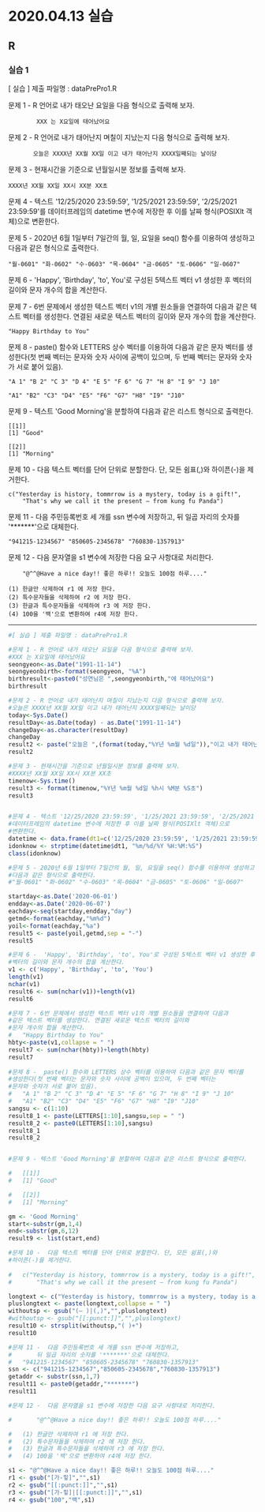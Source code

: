 # 2020.04.13 실습

## R

### 실습 1

[ 실습 ] 제출 파일명 : dataPrePro1.R

문제 1 - R 언어로 내가 태오난 요일을 다음 형식으로 출력해 보자.
           
           	XXX 는 X요일에 태어났어요

문제 2 - R 언어로 내가 태어난지 며칠이 지났는지 다음 형식으로 출력해 보자.

           오늘은 XXXX년 XX월 XX일 이고 내가 태어난지 XXXX일째되는 날이당


문제 3 - 현재시간을 기준으로 년월일시분 정보를 출력해 보자.

	XXXX년 XX월 XX일 XX시 XX분 XX초

문제 4 - 텍스트 '12/25/2020 23:59:59', '1/25/2021 23:59:59', '2/25/2021 23:59:59'를 
            데이터프레임의 datetime 변수에 저장한 후 이를 날짜 형식(POSIXlt 객체)으로 
            변환한다.

문제 5 - 2020년 6월 1일부터 7일간의 월, 일, 요일을 seq() 함수를 이용하여 생성하고 
           다음과 같은 형식으로 출력한다. 
	
	"월-0601" "화-0602" "수-0603" "목-0604" "금-0605" "토-0606" "일-0607"

문제 6 -  'Happy', 'Birthday', 'to', You'로 구성된 5텍스트 벡터 v1 생성한 후 벡터의 길이와
             문자 개수의 합을 계산한다. 

문제 7 - 6번 문제에서 생성한 텍스트 벡터 v1의 개별 원소들을 연결하여 다음과 같은 텍스트 벡터를 생성한다. 연결된 새로운 텍스트 벡터의 길이와 문자 개수의 합을 계산한다.

	"Happy Birthday to You"

문제 8 -  paste() 함수와 LETTERS 상수 벡터를 이용하여 다음과 같은 문자 벡터를 생성한다(첫 번째 벡터는 문자와 숫자 사이에 공백이 있으며, 두 번째 벡터는 문자와 숫자가 서로 붙어 있음).
	
	"A 1" "B 2" "C 3" "D 4" "E 5" "F 6" "G 7" "H 8" "I 9" "J 10"
	
	"A1" "B2" "C3" "D4" "E5" "F6" "G7" "H8" "I9" "J10"

문제 9 - 텍스트 'Good Morning'을 분할하여 다음과 같은 리스트 형식으로 출력한다.

	[[1]]
	[1] "Good"
	
	[[2]]
	[1] "Morning"


문제 10 -  다음 텍스트 벡터를 단어 단위로 분할한다. 단, 모든 쉼표(,)와 하이픈(-)을 제거한다.
	
	c("Yesterday is history, tommrrow is a mystery, today is a gift!", 
		"That's why we call it the present – from kung fu Panda")

문제 11 -  다음 주민등록번호 세 개를 ssn 변수에 저장하고, 
		뒤 일곱 자리의 숫자를 '*******'으로 대체한다.


	"941215-1234567" "850605-2345678" "760830-1357913"


문제 12 -  다음 문자열을 s1 변수에 저장한 다음 요구 사항대로 처리한다.

		"@^^@Have a nice day!! 좋은 하루!! 오늘도 100점 하루...."
	
	(1) 한글만 삭제하여 r1 에 저장 한다.
	(2) 특수문자들을 삭제하여 r2 에 저장 한다.
	(3) 한글과 특수문자들을 삭제하여 r3 에 저장 한다.
	(4) 100을 '백'으로 변환하여 r4에 저장 한다.
---

```R
#[ 실습 ] 제출 파일명 : dataPrePro1.R

#문제 1 - R 언어로 내가 태오난 요일을 다음 형식으로 출력해 보자.
#XXX 는 X요일에 태어났어요
seongyeon<-as.Date("1991-11-14")
seongyeonbirth<-format(seongyeon, "%A")
birthresult<-paste0("성연님은 ",seongyeonbirth,"에 태어났어요")
birthresult

#문제 2 - R 언어로 내가 태어난지 며칠이 지났는지 다음 형식으로 출력해 보자.
#오늘은 XXXX년 XX월 XX일 이고 내가 태어난지 XXXX일째되는 날이당
today<-Sys.Date()
resultDay<-as.Date(today) - as.Date("1991-11-14")
changeDay<-as.character(resultDay)
changeDay
result2 <- paste("오늘은 ",(format(today,"%Y년 %m월 %d일")),"이고 내가 태어난지 ",changeDay,"일째 되는 날이래유",sep="")
result2

#문제 3 - 현재시간을 기준으로 년월일시분 정보를 출력해 보자.
#XXXX년 XX월 XX일 XX시 XX분 XX초
timenow<-Sys.time()
result3 <- format(timenow,"%Y년 %m월 %d일 %h시 %M분 %S초")
result3


#문제 4 - 텍스트 '12/25/2020 23:59:59', '1/25/2021 23:59:59', '2/25/2021 23:59:59'를 
#데이터프레임의 datetime 변수에 저장한 후 이를 날짜 형식(POSIXlt 객체)으로 
#변환한다.
datetime <- data.frame(dt1=c('12/25/2020 23:59:59', '1/25/2021 23:59:59', '2/25/2021 23:59:59'))
idonknow <- strptime(datetime$dt1, "%m/%d/%Y %H:%M:%S")
class(idonknow)

#문제 5 - 2020년 6월 1일부터 7일간의 월, 일, 요일을 seq() 함수를 이용하여 생성하고 
#다음과 같은 형식으로 출력한다. 
#"월-0601" "화-0602" "수-0603" "목-0604" "금-0605" "토-0606" "일-0607"

startday<-as.Date('2020-06-01')
endday<-as.Date('2020-06-07')
eachday<-seq(startday,endday,"day")
getmd<-format(eachday,"%m%d")
yoil<-format(eachday,"%a")
result5 <- paste(yoil,getmd,sep = "-")
result5

#문제 6 -  'Happy', 'Birthday', 'to', You'로 구성된 5텍스트 벡터 v1 생성한 후
#벡터의 길이와 문자 개수의 합을 계산한다. 
v1 <- c('Happy', 'Birthday', 'to', 'You')
length(v1)
nchar(v1)
result6 <- sum(nchar(v1))+length(v1)
result6

#문제 7 - 6번 문제에서 생성한 텍스트 벡터 v1의 개별 원소들을 연결하여 다음과
#같은 텍스트 벡터를 생성한다. 연결된 새로운 텍스트 벡터의 길이와 
#문자 개수의 합을 계산한다.
#	"Happy Birthday to You"
hbty<-paste(v1,collapse = " ")
result7 <- sum(nchar(hbty))+length(hbty)
result7
	
#문제 8 -  paste() 함수와 LETTERS 상수 벡터를 이용하여 다음과 같은 문자 벡터를
#생성한다(첫 번째 벡터는 문자와 숫자 사이에 공백이 있으며, 두 번째 벡터는 
#문자와 숫자가 서로 붙어 있음).
#	"A 1" "B 2" "C 3" "D 4" "E 5" "F 6" "G 7" "H 8" "I 9" "J 10"
#	"A1" "B2" "C3" "D4" "E5" "F6" "G7" "H8" "I9" "J10"
sangsu <- c(1:10)
result8_1 <- paste(LETTERS[1:10],sangsu,sep = " ")
result8_2 <- paste0(LETTERS[1:10],sangsu)
result8_1
result8_2


#문제 9 - 텍스트 'Good Morning'을 분할하여 다음과 같은 리스트 형식으로 출력한다.

#	[[1]]
#	[1] "Good"

#	[[2]]
#	[1] "Morning"

gm <- 'Good Morning'
start<-substr(gm,1,4)
end<-substr(gm,6,12)
result9 <- list(start,end)

#문제 10 -  다음 텍스트 벡터를 단어 단위로 분할한다. 단, 모든 쉼표(,)와
#하이픈(-)을 제거한다.
	
#	c("Yesterday is history, tommrrow is a mystery, today is a gift!", 
#		"That's why we call it the present – from kung fu Panda")

longtext <- c("Yesterday is history, tommrrow is a mystery, today is a gift!", "That's why we call it the present – from kung fu Panda")
pluslongtext <- paste(longtext,collapse = " ")
withoutsp <- gsub("(– )|(,)","",pluslongtext)
#withoutsp <- gsub("[[:punct:]]","",pluslongtext)
result10 <- strsplit(withoutsp,"( )+")
result10

#문제 11 -  다음 주민등록번호 세 개를 ssn 변수에 저장하고, 
#		뒤 일곱 자리의 숫자를 '*******'으로 대체한다.
#	"941215-1234567" "850605-2345678" "760830-1357913"
ssn <- c("941215-1234567","850605-2345678","760830-1357913")
getaddr <- substr(ssn,1,7)
result11 <- paste0(getaddr,"*******")
result11

#문제 12 -  다음 문자열을 s1 변수에 저장한 다음 요구 사항대로 처리한다.

#		"@^^@Have a nice day!! 좋은 하루!! 오늘도 100점 하루...."

#	(1) 한글만 삭제하여 r1 에 저장 한다.
#	(2) 특수문자들을 삭제하여 r2 에 저장 한다.
#	(3) 한글과 특수문자들을 삭제하여 r3 에 저장 한다.
#	(4) 100을 '백'으로 변환하여 r4에 저장 한다.

s1 <- "@^^@Have a nice day!! 좋은 하루!! 오늘도 100점 하루...."
r1 <- gsub("[가-힣]","",s1)
r2 <- gsub("[[:punct:]]","",s1)
r3 <- gsub("[가-힣]|[[:punct:]]","",s1)
r4 <- gsub("100","백",s1)
      

```







